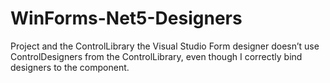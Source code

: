 # WinForms-Net5-Designers

Project and the ControlLibrary the Visual Studio Form designer doesn’t use ControlDesigners from the ControlLibrary, even though I correctly bind designers to the component.
